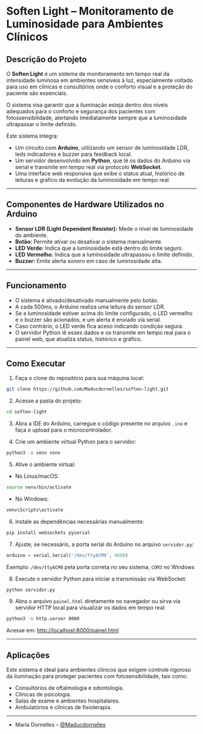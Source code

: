 
# Soften Light – Monitoramento de Luminosidade para Ambientes Clínicos

## Descrição do Projeto

O **Soften Light** é um sistema de monitoramento em tempo real da intensidade luminosa em ambientes sensíveis à luz, especialmente voltado para uso em clínicas e consultórios onde o conforto visual e a proteção do paciente são essenciais. 

O sistema visa garantir que a iluminação esteja dentro dos níveis adequados para o conforto e segurança dos pacientes com fotossensibilidade, alertando imediatamente sempre que a luminosidade ultrapassar o limite definido.

Este sistema integra:

- Um circuito com **Arduino**, utilizando um sensor de luminosidade LDR, leds indicadores e buzzer para feedback local.
- Um servidor desenvolvido em **Python**, que lê os dados do Arduino via serial e transmite em tempo real via protocolo **WebSocket**.
- Uma interface web responsiva que exibe o status atual, histórico de leituras e gráfico da evolução da luminosidade em tempo real.

---

## Componentes de Hardware Utilizados no Arduino

- **Sensor LDR (Light Dependent Resistor):** Mede o nível de luminosidade do ambiente.
- **Botão:** Permite ativar ou desativar o sistema manualmente.
- **LED Verde:** Indica que a luminosidade está dentro do limite seguro.
- **LED Vermelho:** Indica que a luminosidade ultrapassou o limite definido.
- **Buzzer:** Emite alerta sonoro em caso de luminosidade alta.

---

## Funcionamento

- O sistema é ativado/desativado manualmente pelo botão.
- A cada 500ms, o Arduino realiza uma leitura do sensor LDR.
- Se a luminosidade estiver acima do limite configurado, o LED vermelho e o buzzer são acionados, e um alerta é enviado via serial.
- Caso contrário, o LED verde fica aceso indicando condição segura.
- O servidor Python lê esses dados e os transmite em tempo real para o painel web, que atualiza status, histórico e gráfico.

---

## Como Executar

1. Faça o clone do repositório para sua máquina local:

```bash
git clone https://github.com/Maducdornelles/soften-light.git
```

2. Acesse a pasta do projeto:

```bash
cd soften-light
```

3. Abra a IDE do Arduino, carregue o código presente no arquivo `.ino` e faça o upload para o microcontrolador.

4. Crie um ambiente virtual Python para o servidor:

```bash
python3 -m venv venv
```

5. Ative o ambiente virtual:

- No Linux/macOS:

```bash
source venv/bin/activate
```

- No Windows:

```bash
venv\Scripts\activate
```

6. Instale as dependências necessárias manualmente:

```bash
pip install websockets pyserial
```

7. Ajuste, se necessário, a porta serial do Arduino no arquivo `servidor.py`:

```python
arduino = serial.Serial('/dev/ttyACM0', 9600)
```
Exemplo: `/dev/ttyACM0` pela porta correta no seu sistema, `COM3` no Windows

8. Execute o servidor Python para iniciar a transmissão via WebSocket:

```bash
python servidor.py
```

9. Abra o arquivo `painel.html` diretamente no navegador ou sirva via servidor HTTP local para visualizar os dados em tempo real:

```bash
python3 -m http.server 8000
```

Acesse em: [http://localhost:8000/painel.html](http://localhost:8000/painel.html)

---

## Aplicações

Este sistema é ideal para ambientes clínicos que exigem controle rigoroso da iluminação para proteger pacientes com fotosensibilidade, tais como:

- Consultórios de oftalmologia e odontologia.
- Clínicas de psicologia.
- Salas de exame e ambientes hospitalares.
- Ambulatórios e clínicas de fisioterapia.

---



- Maria Dornelles – [@Maducdornelles](https://github.com/Maducdornelles)
